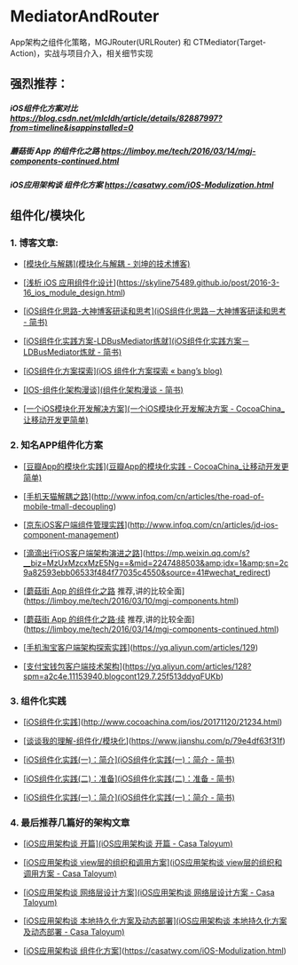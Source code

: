 # MediatorAndRouter
App架构之组件化策略，MGJRouter(URLRouter) 和 CTMediator(Target-Action)，实战与项目介入，相关细节实现

## 强烈推荐：

##### iOS组件化方案对比 https://blog.csdn.net/mlcldh/article/details/82887997?from=timeline&isappinstalled=0

##### 蘑菇街 App 的组件化之路 https://limboy.me/tech/2016/03/14/mgj-components-continued.html

##### iOS应用架构谈 组件化方案  https://casatwy.com/iOS-Modulization.html


## 组件化/模块化


### 1. 博客文章:


  + [[模块化与解耦](模块化与解耦 - 刘坤的技术博客)](https://blog.cnbluebox.com/blog/2015/11/28/module-and-decoupling/)


  + [[浅析 iOS 应用组件化设计](Skyline75489)](https://skyline75489.github.io/post/2016-3-16_ios_module_design.html)


  + [[iOS组件化思路-大神博客研读和思考](iOS组件化思路－大神博客研读和思考 - 简书)](https://www.jianshu.com/p/afb9b52143d4)


  + [[iOS组件化实践方案-LDBusMediator练就](iOS组件化实践方案－LDBusMediator炼就 - 简书)](https://www.jianshu.com/p/196f66d31543)


  + [[iOS组件化方案探索](iOS 组件化方案探索 « bang’s blog)](http://blog.cnbang.net/tech/3080/)


  + [[IOS-组件化架构漫谈](组件化架构漫谈 - 简书)](https://www.jianshu.com/p/67a6004f6930)


  + [[一个iOS模块化开发解决方案](一个iOS模块化开发解决方案 - CocoaChina_让移动开发更简单)](http://www.cocoachina.com/ios/20161103/17932.html)


### 2. 知名APP组件化方案


  + [[豆瓣App的模块化实践](豆瓣App的模块化实践 - CocoaChina_让移动开发更简单)](http://www.cocoachina.com/ios/20161103/17938.html)


  + [[手机天猫解耦之路](手机天猫解耦之路)](http://www.infoq.com/cn/articles/the-road-of-mobile-tmall-decoupling)


  + [[京东iOS客户端组件管理实践](京东iOS客户端组件管理实践)](http://www.infoq.com/cn/articles/jd-ios-component-management)


  + [[滴滴出行iOS客户端架构演进之路](滴滴出行)](https://mp.weixin.qq.com/s?__biz=MzUxMzcxMzE5Ng==&mid=2247488503&amp;idx=1&amp;sn=2c9a82593ebb06533f484f77035c4550&source=41#wechat_redirect)


  + [[蘑菇街 App 的组件化之路](蘑菇街APP组件化1) 推荐,讲的比较全面](https://limboy.me/tech/2016/03/10/mgj-components.html)


  + [[蘑菇街 App 的组件化之路·续](蘑菇街APP组件化2) 推荐,讲的比较全面](https://limboy.me/tech/2016/03/14/mgj-components-continued.html)


  + [[手机淘宝客户端架构探索实践](手机淘宝客户端架构探索实践-博客-云栖社区-阿里云 )](https://yq.aliyun.com/articles/129)


  + [[支付宝钱包客户端技术架构](支付宝钱包客户端技术架构-博客-云栖社区-阿里云 )](https://yq.aliyun.com/articles/128?spm=a2c4e.11153940.blogcont129.7.25f513ddyqFUKb)


### 3. 组件化实践


  + [[iOS组件化实践](组件化实践)](http://www.cocoachina.com/ios/20171120/21234.html)


  + [[谈谈我的理解-组件化/模块化](组件化/模块化)](https://www.jianshu.com/p/79e4df63f31f)


  + [[iOS组件化实践(一)：简介](iOS组件化实践(一)：简介 - 简书)](https://www.jianshu.com/p/568e875abd48)


  + [[iOS组件化实践(二)：准备](iOS组件化实践(二)：准备 - 简书)](https://www.jianshu.com/p/824d4227e123)


  + [[iOS组件化实践(一)：简介](iOS组件化实践(一)：简介 - 简书)](https://www.jianshu.com/p/568e875abd48)


### 4. 最后推荐几篇好的架构文章


  + [[iOS应用架构谈 开篇](iOS应用架构谈 开篇 - Casa Taloyum)](https://casatwy.com/iosying-yong-jia-gou-tan-kai-pian.html)


  + [[iOS应用架构谈 view层的组织和调用方案](iOS应用架构谈 view层的组织和调用方案 - Casa Taloyum)](https://casatwy.com/iosying-yong-jia-gou-tan-viewceng-de-zu-zhi-he-diao-yong-fang-an.html)


  + [[iOS应用架构谈 网络层设计方案](iOS应用架构谈 网络层设计方案 - Casa Taloyum)](https://casatwy.com/iosying-yong-jia-gou-tan-wang-luo-ceng-she-ji-fang-an.html)


  + [[iOS应用架构谈 本地持久化方案及动态部署](iOS应用架构谈 本地持久化方案及动态部署 - Casa Taloyum)](https://casatwy.com/iosying-yong-jia-gou-tan-ben-di-chi-jiu-hua-fang-an-ji-dong-tai-bu-shu.html)


  + [[iOS应用架构谈 组件化方案](组件化方案)](https://casatwy.com/iOS-Modulization.html)
